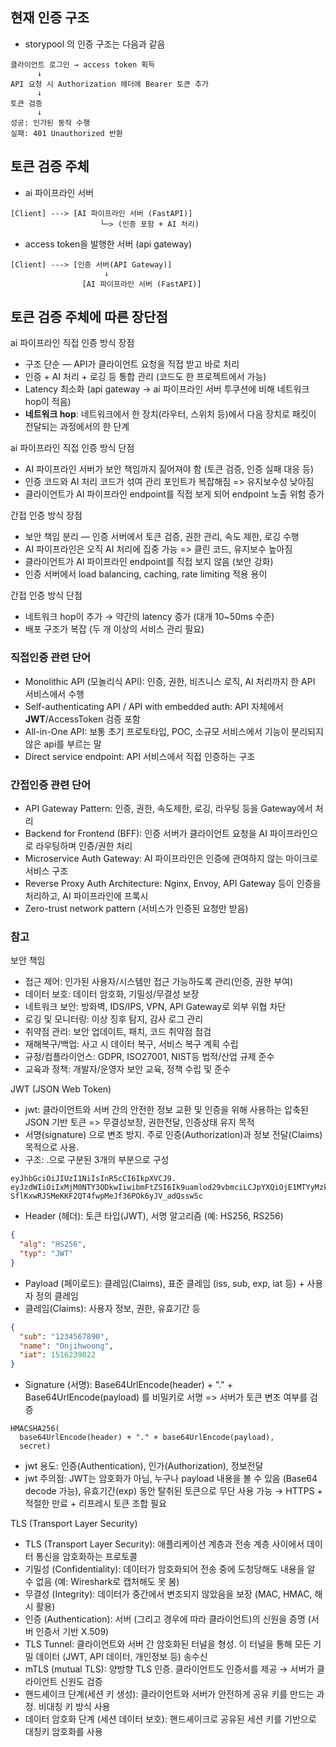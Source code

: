 ## 현재 인증 구조
- storypool 의 인증 구조는 다음과 같음
```
클라이언트 로그인 → access token 획득
      ↓
API 요청 시 Authorization 헤더에 Bearer 토큰 추가
      ↓
토큰 검증
      ↓
성공: 인가된 동작 수행
실패: 401 Unauthorized 반환
```

## 토큰 검증 주체
- ai 파이프라인 서버
```
[Client] ---> [AI 파이프라인 서버 (FastAPI)]
                    └─> (인증 포함 + AI 처리)
```
- access token을 발행한 서버 (api gateway)
```
[Client] ---> [인증 서버(API Gateway)]
                     ↓
                [AI 파이프라인 서버 (FastAPI)]
```

## 토큰 검증 주체에 따른 장단점
ai 파이프라인 직접 인증 방식 장점
- 구조 단순 — API가 클라이언트 요청을 직접 받고 바로 처리
- 인증 + AI 처리 + 로깅 등 통합 관리 (코드도 한 프로젝트에서 가능)
- Latency 최소화 (api gateway -> ai 파이프라인 서버 투쿠션에 비해 네트워크 hop이 적음)
- **네트워크 hop**: 네트워크에서 한 장치(라우터, 스위치 등)에서 다음 장치로 패킷이 전달되는 과정에서의 한 단계

ai 파이프라인 직접 인증 방식 단점
- AI 파이프라인 서버가 보안 책임까지 짊어져야 함 (토큰 검증, 인증 실패 대응 등)
- 인증 코드와 AI 처리 코드가 섞여 관리 포인트가 복잡해짐 => 유지보수성 낮아짐
- 클라이언트가 AI 파이프라인 endpoint를 직접 보게 되어 endpoint 노출 위험 증가

간접 인증 방식 장점
- 보안 책임 분리 — 인증 서버에서 토큰 검증, 권한 관리, 속도 제한, 로깅 수행
- AI 파이프라인은 오직 AI 처리에 집중 가능 => 클린 코드, 유지보수 높아짐
- 클라이언트가 AI 파이프라인 endpoint를 직접 보지 않음 (보안 강화)
- 인증 서버에서 load balancing, caching, rate limiting 적용 용이

간접 인증 방식 단점
- 네트워크 hop이 추가 → 약간의 latency 증가 (대개 10~50ms 수준)
- 배포 구조가 복잡 (두 개 이상의 서비스 관리 필요)

### 직접인증 관련 단어
- Monolithic API (모놀리식 API): 인증, 권한, 비즈니스 로직, AI 처리까지 한 API 서비스에서 수행
- Self-authenticating API / API with embedded auth: API 자체에서 **JWT**/AccessToken 검증 포함
- All-in-One API: 보통 초기 프로토타입, POC, 소규모 서비스에서 기능이 분리되지 않은 api를 부르는 말
- Direct service endpoint: API 서비스에서 직접 인증하는 구조

### 간접인증 관련 단어
- API Gateway Pattern: 인증, 권한, 속도제한, 로깅, 라우팅 등을 Gateway에서 처리
- Backend for Frontend (BFF): 인증 서버가 클라이언트 요청을 AI 파이프라인으로 라우팅하며 인증/권한 처리
- Microservice Auth Gateway: AI 파이프라인은 인증에 관여하지 않는 마이크로서비스 구조
- Reverse Proxy Auth Architecture: Nginx, Envoy, API Gateway 등이 인증을 처리하고, AI 파이프라인에 프록시
- Zero-trust network pattern (서비스가 인증된 요청만 받음)

### 참고
보안 책임
- 접근 제어: 인가된 사용자/시스템만 접근 가능하도록 관리(인증, 권한 부여)
- 데이터 보호: 데이터 암호화, 기밀성/무결성 보장
- 네트워크 보안: 방화벽, IDS/IPS, VPN, API Gateway로 외부 위협 차단
- 로깅 및 모니터링: 이상 징후 탐지, 감사 로그 관리
- 취약점 관리: 보안 업데이트, 패치, 코드 취약점 점검
- 재해복구/백업: 사고 시 데이터 복구, 서비스 복구 계획 수립
- 규정/컴플라이언스: GDPR, ISO27001, NIST등 법적/산업 규제 준수
- 교육과 정책: 개발자/운영자 보안 교육, 정책 수립 및 준수

JWT (JSON Web Token)
- jwt: 클라이언트와 서버 간의 안전한 정보 교환 및 인증을 위해 사용하는 압축된 JSON 기반 토큰 => 무결성보장, 권한전달, 인증상태 유지 목적
- 서명(signature) 으로 변조 방지. 주로 인증(Authorization)과 정보 전달(Claims) 목적으로 사용.
- 구조: .으로 구분된 3개의 부분으로 구성
```
eyJhbGciOiJIUzI1NiIsInR5cCI6IkpXVCJ9. 
eyJzdWIiOiIxMjM0NTY3ODkwIiwibmFtZSI6Ik9uamlod29vbmciLCJpYXQiOjE1MTYyMzkwMjJ9. 
SflKxwRJSMeKKF2QT4fwpMeJf36POk6yJV_adQssw5c
```
- Header (헤더): 토큰 타입(JWT), 서명 알고리즘 (예: HS256, RS256)
```json
{
  "alg": "HS256",
  "typ": "JWT"
}
```
- Payload (페이로드): 클레임(Claims), 표준 클레임 (iss, sub, exp, iat 등) + 사용자 정의 클레임
- 클레임(Claims): 사용자 정보, 권한, 유효기간 등
```json
{
  "sub": "1234567890",
  "name": "Onjihwoong",
  "iat": 1516239022
}
```
- Signature (서명): Base64UrlEncode(header) + "." + Base64UrlEncode(payload) 를 비밀키로 서명 => 서버가 토큰 변조 여부를 검증
```
HMACSHA256(
  base64UrlEncode(header) + "." + base64UrlEncode(payload),
  secret)
```
- jwt 용도: 인증(Authentication), 인가(Authorization), 정보전달
- jwt 주의점: JWT는 암호화가 아님, 누구나 payload 내용을 볼 수 있음 (Base64 decode 가능), 유효기간(exp) 동안 탈취된 토큰으로 무단 사용 가능 → HTTPS + 적절한 만료 + 리프레시 토큰 조합 필요

TLS (Transport Layer Security)
- TLS (Transport Layer Security): 애플리케이션 계층과 전송 계층 사이에서 데이터 통신을 암호화하는 프로토콜
- 기밀성 (Confidentiality): 데이터가 암호화되어 전송 중에 도청당해도 내용을 알 수 없음 (예: Wireshark로 캡처해도 못 봄)
- 무결성 (Integrity): 데이터가 중간에서 변조되지 않았음을 보장 (MAC, HMAC, 해시 활용)
- 인증 (Authentication): 서버 (그리고 경우에 따라 클라이언트)의 신원을 증명 (서버 인증서 기반 X.509)
- TLS Tunnel: 클라이언트와 서버 간 암호화된 터널을 형성. 이 터널을 통해 모든 기밀 데이터 (JWT, API 데이터, 개인정보 등) 송수신
- mTLS (mutual TLS): 양방향 TLS 인증. 클라이언트도 인증서를 제공 → 서버가 클라이언트 신원도 검증
- 핸드셰이크 단계(세션 키 생성): 클라이언트와 서버가 안전하게 공유 키를 만드는 과정. 비대칭 키 방식 사용
- 데이터 암호화 단계 (세션 데이터 보호): 핸드셰이크로 공유된 세션 키를 기반으로 대칭키 암호화를 사용
